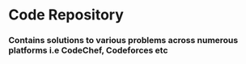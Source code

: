 # Code Repository
### Contains solutions to various problems across numerous platforms i.e CodeChef, Codeforces etc
